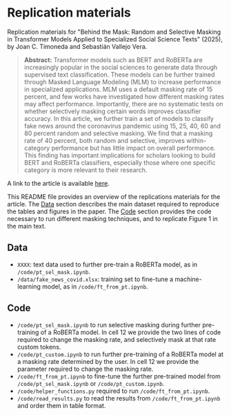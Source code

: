 # Replication materials

Replication materials for "Behind the Mask: Random and Selective Masking in Transformer Models Applied to Specialized Social Science Texts" (2025), by Joan C. Timoneda and Sebastián Vallejo Vera.

> __Abstract:__
> Transformer models such as BERT and RoBERTa are increasingly popular in the social sciences to generate data through supervised text classification. These models can be further trained through Masked Language Modeling (MLM) to increase performance in specialized applications. MLM uses a default masking rate of 15 percent, and few works have investigated how different masking rates may affect performance. Importantly, there are no systematic tests on whether selectively masking certain words improves classifier accuracy. In this article, we further train a set of models to classify fake news around the coronavirus pandemic using 15, 25, 40, 60 and 80 percent random and selective masking. We find that a masking rate of 40 percent, both random and selective, improves within-category performance but has little impact on overall performance. This finding has important implications for scholars looking to build BERT and RoBERTa classifiers, especially those where one specific category is more relevant to their research.

A link to the article is available [here](FILL).

This README file provides an overview of the replications materials for the article. The [Data](https://github.com/svallejovera/masking_plosone#data) section describes the main dataset required to reproduce the tables and figures in the paper. The [Code](https://github.com/svallejovera/masking_plosone#code) section provides the code necessary to run different masking techniques, and to replicate Figure 1 in the main text. 

## Data

- `XXXX`: text data used to further pre-train a RoBERTa model, as in `/code/pt_sel_mask.ipynb`.
- `/data/fake_news_covid.xlsx`: training set to fine-tune a machine-learning model, as in `/code/ft_from_pt.ipynb`.

## Code

- `/code/pt_sel_mask.ipynb` to run selective masking during further pre-training of a RoBERTa model. In cell 12 we provide the two lines of code required to change the masking rate, and selectively mask at that rate custom tokens.
- `/code/pt_custom.ipynb` to run further pre-training of a RoBERTa model at a masking rate determined by the user. In cell 12 we provide the parameter required to change the masking rate.
- `/code/ft_from_pt.ipynb` to fine-tune the further pre-trained model from `/code/pt_sel_mask.ipynb` or `/code/pt_custom.ipynb`.
- `/code/helper_functions.py` required to run `/code/ft_from_pt.ipynb`.
- `/code/read_results.py` to read the results from `/code/ft_from_pt.ipynb` and order them in table format. 
